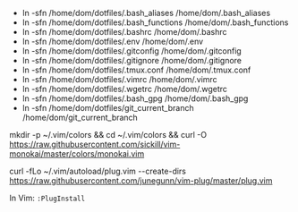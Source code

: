 - ln -sfn /home/dom/dotfiles/.bash_aliases /home/dom/.bash_aliases
- ln -sfn /home/dom/dotfiles/.bash_functions /home/dom/.bash_functions
- ln -sfn /home/dom/dotfiles/.bashrc /home/dom/.bashrc
- ln -sfn /home/dom/dotfiles/.env /home/dom/.env
- ln -sfn /home/dom/dotfiles/.gitconfig /home/dom/.gitconfig
- ln -sfn /home/dom/dotfiles/.gitignore /home/dom/.gitignore
- ln -sfn /home/dom/dotfiles/.tmux.conf /home/dom/.tmux.conf
- ln -sfn /home/dom/dotfiles/.vimrc /home/dom/.vimrc
- ln -sfn /home/dom/dotfiles/.wgetrc /home/dom/.wgetrc
- ln -sfn /home/dom/dotfiles/.bash_gpg /home/dom/.bash_gpg
- ln -sfn /home/dom/dotfiles/git_current_branch /home/dom/git_current_branch


mkdir -p ~/.vim/colors && cd ~/.vim/colors && curl -O https://raw.githubusercontent.com/sickill/vim-monokai/master/colors/monokai.vim

curl -fLo ~/.vim/autoload/plug.vim --create-dirs https://raw.githubusercontent.com/junegunn/vim-plug/master/plug.vim

In Vim: `:PlugInstall`
